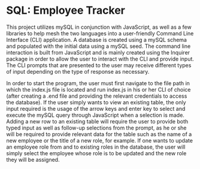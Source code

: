 # SQL: Employee Tracker

This project utilizes mySQL in conjunction with JavaScript, as well as a few libraries to help mesh the two languages into a user-friendly Command Line Interface (CLI) application.
A database is created using a mySQL schema and populated with the initial data using a mySQL seed. The command line interaction is built from JavaScript and is mainly created using the Inquirer package in order to allow the user to interact with the CLI and provide input. The CLI prompts that are presented to the user may receive different types of input depending on the type of response as necessary. 

In order to start the program, the user must first navigate to the file path in which the index.js file is located and run index.js in his or her CLI of choice (after creating a .end file and providing the relevant credentials to access the database). If the user simply wants to view an existing table, the only input required is the usage of the arrow keys and enter key to select and execute the mySQL query through JavaScript when a selection is made. Adding a new row to an existing table will require the user to provide both typed input as well as follow-up selections from the prompt, as he or she will be required to provide relevant data for the table such as the name of a new employee or the title of a new role, for example. If one wants to update an employee role from and to existing roles in the database, the user will simply select the employee whose role is to be updated and the new role they will be assigned.


